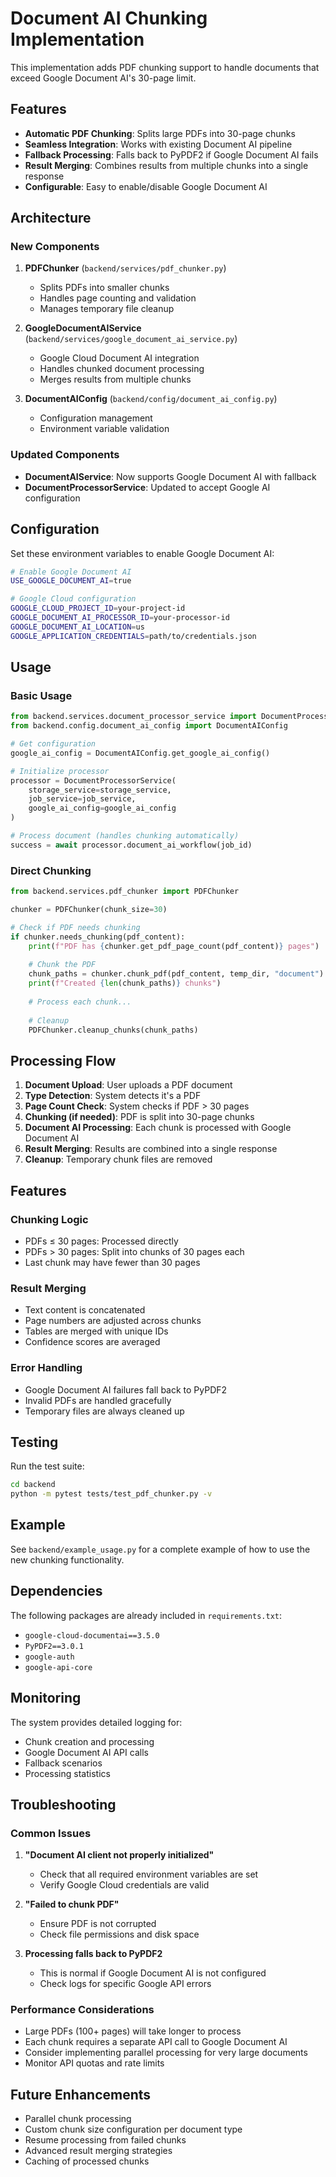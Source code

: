 # Document AI Chunking Implementation

This implementation adds PDF chunking support to handle documents that exceed Google Document AI's 30-page limit.

## Features

- **Automatic PDF Chunking**: Splits large PDFs into 30-page chunks
- **Seamless Integration**: Works with existing Document AI pipeline
- **Fallback Processing**: Falls back to PyPDF2 if Google Document AI fails
- **Result Merging**: Combines results from multiple chunks into a single response
- **Configurable**: Easy to enable/disable Google Document AI

## Architecture

### New Components

1. **PDFChunker** (`backend/services/pdf_chunker.py`)
   - Splits PDFs into smaller chunks
   - Handles page counting and validation
   - Manages temporary file cleanup

2. **GoogleDocumentAIService** (`backend/services/google_document_ai_service.py`)
   - Google Cloud Document AI integration
   - Handles chunked document processing
   - Merges results from multiple chunks

3. **DocumentAIConfig** (`backend/config/document_ai_config.py`)
   - Configuration management
   - Environment variable validation

### Updated Components

- **DocumentAIService**: Now supports Google Document AI with fallback
- **DocumentProcessorService**: Updated to accept Google AI configuration

## Configuration

Set these environment variables to enable Google Document AI:

```bash
# Enable Google Document AI
USE_GOOGLE_DOCUMENT_AI=true

# Google Cloud configuration
GOOGLE_CLOUD_PROJECT_ID=your-project-id
GOOGLE_DOCUMENT_AI_PROCESSOR_ID=your-processor-id
GOOGLE_DOCUMENT_AI_LOCATION=us
GOOGLE_APPLICATION_CREDENTIALS=path/to/credentials.json
```

## Usage

### Basic Usage

```python
from backend.services.document_processor_service import DocumentProcessorService
from backend.config.document_ai_config import DocumentAIConfig

# Get configuration
google_ai_config = DocumentAIConfig.get_google_ai_config()

# Initialize processor
processor = DocumentProcessorService(
    storage_service=storage_service,
    job_service=job_service,
    google_ai_config=google_ai_config
)

# Process document (handles chunking automatically)
success = await processor.document_ai_workflow(job_id)
```

### Direct Chunking

```python
from backend.services.pdf_chunker import PDFChunker

chunker = PDFChunker(chunk_size=30)

# Check if PDF needs chunking
if chunker.needs_chunking(pdf_content):
    print(f"PDF has {chunker.get_pdf_page_count(pdf_content)} pages")
    
    # Chunk the PDF
    chunk_paths = chunker.chunk_pdf(pdf_content, temp_dir, "document")
    print(f"Created {len(chunk_paths)} chunks")
    
    # Process each chunk...
    
    # Cleanup
    PDFChunker.cleanup_chunks(chunk_paths)
```

## Processing Flow

1. **Document Upload**: User uploads a PDF document
2. **Type Detection**: System detects it's a PDF
3. **Page Count Check**: System checks if PDF > 30 pages
4. **Chunking (if needed)**: PDF is split into 30-page chunks
5. **Document AI Processing**: Each chunk is processed with Google Document AI
6. **Result Merging**: Results are combined into a single response
7. **Cleanup**: Temporary chunk files are removed

## Features

### Chunking Logic

- PDFs ≤ 30 pages: Processed directly
- PDFs > 30 pages: Split into chunks of 30 pages each
- Last chunk may have fewer than 30 pages

### Result Merging

- Text content is concatenated
- Page numbers are adjusted across chunks
- Tables are merged with unique IDs
- Confidence scores are averaged

### Error Handling

- Google Document AI failures fall back to PyPDF2
- Invalid PDFs are handled gracefully
- Temporary files are always cleaned up

## Testing

Run the test suite:

```bash
cd backend
python -m pytest tests/test_pdf_chunker.py -v
```

## Example

See `backend/example_usage.py` for a complete example of how to use the new chunking functionality.

## Dependencies

The following packages are already included in `requirements.txt`:

- `google-cloud-documentai==3.5.0`
- `PyPDF2==3.0.1`
- `google-auth`
- `google-api-core`

## Monitoring

The system provides detailed logging for:

- Chunk creation and processing
- Google Document AI API calls
- Fallback scenarios
- Processing statistics

## Troubleshooting

### Common Issues

1. **"Document AI client not properly initialized"**
   - Check that all required environment variables are set
   - Verify Google Cloud credentials are valid

2. **"Failed to chunk PDF"**
   - Ensure PDF is not corrupted
   - Check file permissions and disk space

3. **Processing falls back to PyPDF2**
   - This is normal if Google Document AI is not configured
   - Check logs for specific Google API errors

### Performance Considerations

- Large PDFs (100+ pages) will take longer to process
- Each chunk requires a separate API call to Google Document AI
- Consider implementing parallel processing for very large documents
- Monitor API quotas and rate limits

## Future Enhancements

- Parallel chunk processing
- Custom chunk size configuration per document type
- Resume processing from failed chunks
- Advanced result merging strategies
- Caching of processed chunks